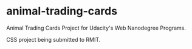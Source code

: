 # animal-trading-cards
Animal Trading Cards Project for Udacity's Web Nanodegree Programs.

CSS project being submitted to RMIT.
